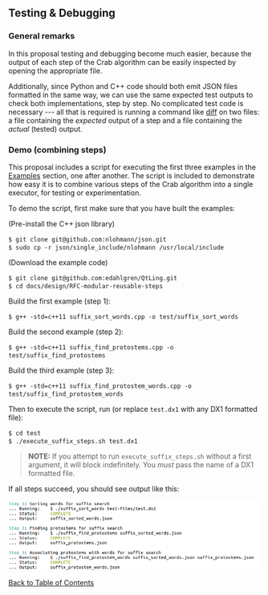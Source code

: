 ## Testing & Debugging

### General remarks

In this proposal testing and debugging become much easier, because the output of each step of the Crab algorithm can be easily inspected by opening the appropriate file.

Additionally, since Python and C++ code should both emit JSON files formatted in the same way, we can use the same expected test outputs to check both implementations, step by step. No complicated test code is necessary --- all that is required is running a command like [diff](http://man7.org/linux/man-pages/man1/diff.1.html) on two files: a file containing the *expected* output of a step and a file containing the *actual* (tested) output.

### Demo (combining steps)

This proposal includes a script for executing the first three examples in the [Examples](./Examples.md) section, one after another. The script is included to demonstrate how easy it is to combine various steps of the Crab algorithm into a single executor, for testing or experimentation.

To demo the script, first make sure that you have built the examples:

(Pre-install the C++ json library)

```console
$ git clone git@github.com:nlohmann/json.git
$ sudo cp -r json/single_include/nlohmann /usr/local/include
```

(Download the example code)

```console
$ git clone git@github.com:edahlgren/QtLing.git
$ cd docs/design/RFC-modular-reusable-steps
```

Build the first example (step 1):

```console
$ g++ -std=c++11 suffix_sort_words.cpp -o test/suffix_sort_words
```

Build the second example (step 2):

```console
$ g++ -std=c++11 suffix_find_protostems.cpp -o test/suffix_find_protostems
```

Build the third example (step 3):

```console
$ g++ -std=c++11 suffix_find_protostem_words.cpp -o test/suffix_find_protostem_words
```

Then to execute the script, run (or replace `test.dx1` with any DX1 formatted file):

```console
$ cd test
$ ./execute_suffix_steps.sh test.dx1
```

> **NOTE:** If you attempt to run `execute_suffix_steps.sh` without a first argument, it will block indefinitely. You *must* pass the name of a DX1 formatted file.

If all steps succeed, you should see output like this:

![Alt text](./sample-output.png)

[Back to Table of Contents](../README.md)
